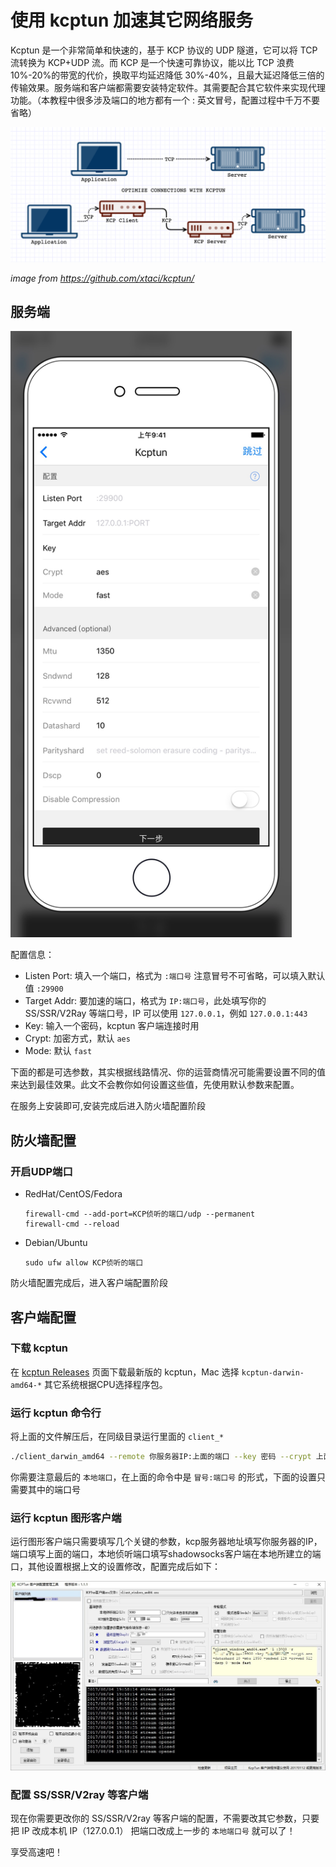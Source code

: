 # 使用 kcptun 加速其它网络服务

Kcptun 是一个非常简单和快速的，基于 KCP 协议的 UDP 隧道，它可以将 TCP 流转换为 KCP+UDP 流。而 KCP 是一个快速可靠协议，能以比 TCP 浪费10%-20%的带宽的代价，换取平均延迟降低 30%-40%，且最大延迟降低三倍的传输效果。服务端和客户端都需要安装特定软件。其需要配合其它软件来实现代理功能。（本教程中很多涉及端口的地方都有一个 : 英文冒号，配置过程中千万不要省略）

<img src="./images/kcptun-1.png" style="zoom:100%"/>

*image from https://github.com/xtaci/kcptun/*


## 服务端

<img src="./images/kcptun.jpeg" width="450" />


配置信息：
* Listen Port: 填入一个端口，格式为 `:端口号` 注意冒号不可省略，可以填入默认值 `:29900`
* Target Addr: 要加速的端口，格式为 `IP:端口号`，此处填写你的 SS/SSR/V2Ray 等端口号，IP 可以使用 `127.0.0.1`，例如 `127.0.0.1:443`
* Key: 输入一个密码，kcptun 客户端连接时用
* Crypt: 加密方式，默认 `aes`
* Mode: 默认 `fast`

下面的都是可选参数，其实根据线路情况、你的运营商情况可能需要设置不同的值来达到最佳效果。此文不会教你如何设置这些值，先使用默认参数来配置。

在服务上安装即可,安装完成后进入防火墙配置阶段

## 防火墙配置

### 开启UDP端口

- RedHat/CentOS/Fedora
  ```
  firewall-cmd --add-port=KCP侦听的端口/udp --permanent
  firewall-cmd --reload
  ```
- Debian/Ubuntu

  ```
  sudo ufw allow KCP侦听的端口
  ```

防火墙配置完成后，进入客户端配置阶段

## 客户端配置

### 下载 kcptun

在 [kcptun Releases](https://github.com/xtaci/kcptun/releases) 页面下载最新版的 kcptun，Mac 选择 `kcptun-darwin-amd64-*` 其它系统根据CPU选择程序包。


### 运行 kcptun 命令行

将上面的文件解压后，在同级目录运行里面的 `client_*`

```bash
./client_darwin_amd64 --remote 你服务器IP:上面的端口 --key 密码 --crypt 上面的加密 --mode 上面的Mode -l :一个本地端口
```

你需要注意最后的 `本地端口`，在上面的命令中是 `冒号:端口号` 的形式，下面的设置只需要其中的端口号

### 运行 kcptun 图形客户端

运行图形客户端只需要填写几个关键的参数，kcp服务器地址填写你服务器的IP，端口填写上面的端口，本地侦听端口填写shadowsocks客户端在本地所建立的端口，其他设置根据上文的设置修改，配置完成后如下：

<img src="./images/kcptun-2.JPG"  align=center/>

### 配置 SS/SSR/V2ray 等客户端

现在你需要更改你的 SS/SSR/V2ray 等客户端的配置，不需要改其它参数，只要把 IP 改成本机 IP（127.0.0.1） 把端口改成上一步的 `本地端口号` 就可以了！


享受高速吧！

